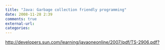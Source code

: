 ```yaml
---
title: "Java: Garbage collection friendly programming"
date: 2008-11-28 2:39
comments: true
external-url:
categories:
---
```

<http://developers.sun.com/learning/javaoneonline/2007/pdf/TS-2906.pdf?>
